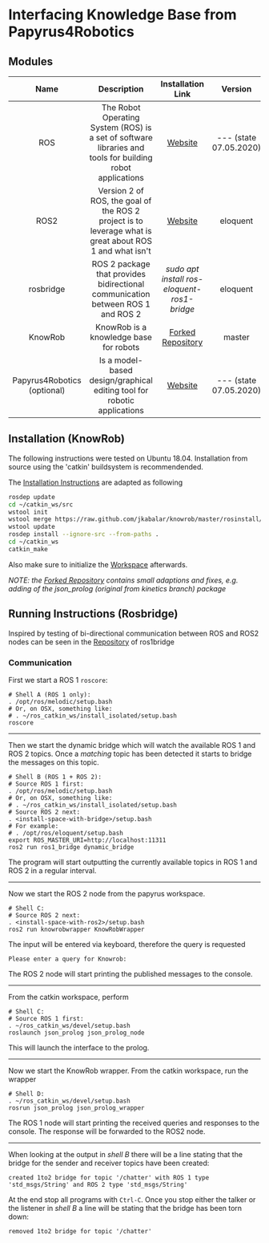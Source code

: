# Interfacing Knowledge Base from Papyrus4Robotics

## Modules

|  Name  |  Description  |  Installation Link  | Version |
|:---:|:---:|:---:|:---:|
| ROS | The Robot Operating System (ROS) is a set of software libraries and tools for building robot applications | [Website](http://wiki.ros.org/melodic/Installation/Ubuntu) | --- (state 07.05.2020)|
| ROS2 | Version 2 of ROS, the goal of the ROS 2 project is to leverage what is great about ROS 1 and what isn't | [Website](https://index.ros.org/doc/ros2/Installation/Eloquent/) | eloquent |
| rosbridge | ROS 2 package that provides bidirectional communication between ROS 1 and ROS 2 |  *sudo apt install ros-eloquent-ros1-bridge* | eloquent |
| KnowRob | KnowRob is a knowledge base for robots | [Forked Repository](https://github.com/jkabalar/knowrob/tree/melodic) | master |
| Papyrus4Robotics (optional) | Is a model-based design/graphical editing tool for robotic applications | [Website](https://www.eclipse.org/papyrus/components/robotics/) | --- (state 07.05.2020)|

## Installation (KnowRob)

The following instructions were tested on Ubuntu 18.04. Installation from source using the 'catkin' buildsystem is recommendended.

The [Installation Instructions](http://knowrob.org/installation) are adapted as following

```bash
rosdep update
cd ~/catkin_ws/src
wstool init
wstool merge https://raw.github.com/jkabalar/knowrob/master/rosinstall/knowrob-base.rosinstall
wstool update
rosdep install --ignore-src --from-paths .
cd ~/catkin_ws
catkin_make
```

Also make sure to initialize the [Workspace](http://knowrob.org/installation/workspace/) afterwards.

*NOTE: the [Forked Repository](https://github.com/jkabalar/knowrob/tree/melodic) contains small adaptions and fixes, e.g. adding of the json_prolog (original from kinetics branch) package* 

## Running Instructions (Rosbridge)

Inspired by testing of bi-directional communication between ROS and ROS2 nodes can be seen in the [Repository](https://github.com/ros2/ros1_bridge) of ros1bridge

### Communication

First we start a ROS 1 `roscore`:

```
# Shell A (ROS 1 only):
. /opt/ros/melodic/setup.bash
# Or, on OSX, something like:
# . ~/ros_catkin_ws/install_isolated/setup.bash
roscore
```

---

Then we start the dynamic bridge which will watch the available ROS 1 and ROS 2 topics.
Once a *matching* topic has been detected it starts to bridge the messages on this topic.

```
# Shell B (ROS 1 + ROS 2):
# Source ROS 1 first:
. /opt/ros/melodic/setup.bash
# Or, on OSX, something like:
# . ~/ros_catkin_ws/install_isolated/setup.bash
# Source ROS 2 next:
. <install-space-with-bridge>/setup.bash
# For example:
# . /opt/ros/eloquent/setup.bash
export ROS_MASTER_URI=http://localhost:11311
ros2 run ros1_bridge dynamic_bridge
```

The program will start outputting the currently available topics in ROS 1 and ROS 2 in a regular interval.

---

Now we start the ROS 2 node from the papyrus workspace.

```
# Shell C:
# Source ROS 2 next:
. <install-space-with-ros2>/setup.bash
ros2 run knowrobwrapper KnowRobWrapper
```

The input will be entered via keyboard, therefore the query is requested
```
Please enter a query for Knowrob:
```

The ROS 2 node will start printing the published messages to the console.

---

From the catkin workspace, perform

```
# Shell C:
# Source ROS 1 first:
. ~/ros_catkin_ws/devel/setup.bash
roslaunch json_prolog json_prolog_node
```
This will launch the interface to the prolog.

---

Now we start the KnowRob wrapper. 
From the catkin workspace, run the wrapper 

```
# Shell D:
. ~/ros_catkin_ws/devel/setup.bash
rosrun json_prolog json_prolog_wrapper
```

The ROS 1 node will start printing the received queries and responses to the console.
The response will be forwarded to the ROS2 node.

---

When looking at the output in *shell B* there will be a line stating that the bridge for the sender and receiver topics have been created:

```
created 1to2 bridge for topic '/chatter' with ROS 1 type 'std_msgs/String' and ROS 2 type 'std_msgs/String'
```

At the end stop all programs with `Ctrl-C`.
Once you stop either the talker or the listener in *shell B* a line will be stating that the bridge has been torn down:

```
removed 1to2 bridge for topic '/chatter'
```


